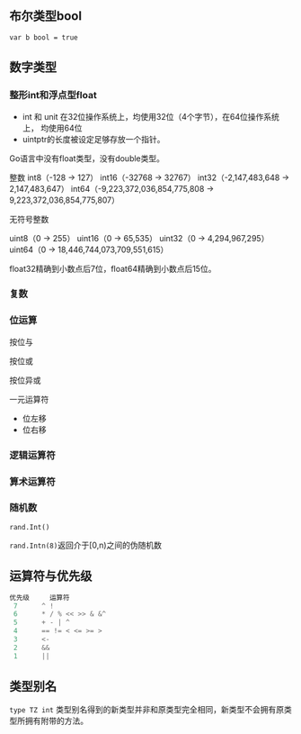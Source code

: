 ## 布尔类型bool

`var b bool = true`

## 数字类型

### 整形int和浮点型float

* int 和 unit 在32位操作系统上，均使用32位（4个字节），在64位操作系统上， 均使用64位
* uintptr的长度被设定足够存放一个指针。


Go语言中没有float类型，没有double类型。

整数
int8（-128 -> 127）
int16（-32768 -> 32767）
int32（-2,147,483,648 -> 2,147,483,647）
int64（-9,223,372,036,854,775,808 -> 9,223,372,036,854,775,807）

无符号整数

uint8（0 -> 255）
uint16（0 -> 65,535）
uint32（0 -> 4,294,967,295）
uint64（0 -> 18,446,744,073,709,551,615）

float32精确到小数点后7位，float64精确到小数点后15位。

### 复数 

### 位运算 

按位与 

按位或

按位异或

一元运算符 
* 位左移 
* 位右移

### 逻辑运算符 

### 算术运算符 

### 随机数 

`rand.Int()`

`rand.Intn(8)`返回介于[0,n)之间的伪随机数 

## 运算符与优先级 

```go
优先级     运算符
 7      ^ !
 6      * / % << >> & &^
 5      + - | ^
 4      == != < <= >= >
 3      <-
 2      &&
 1      ||
```

## 类型别名

`type TZ int` 
类型别名得到的新类型并非和原类型完全相同，新类型不会拥有原类型所拥有附带的方法。



